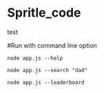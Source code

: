 # Spritle_code
test

#Run with command line option

`node app.js --help`

`node app.js --search "dad"`

`node app.js --leaderboard`
